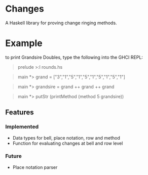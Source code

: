 # Changes
A Haskell library for proving change ringing methods.

# Example
to print Grandsire Doubles, type the following into the GHCI REPL:

> prelude >:l rounds.hs

> main *> grand = ["3","1","5","1","5","1","5","1","5","1"]

> main *> grandsire = grand ++ grand ++ grand

> main *> putStr (printMethod (method 5 grandsire))


## Features

### Implemented
- Data types for bell, place notation, row and method
- Function for evaluating changes at bell and row level
### Future
- Place notation parser

